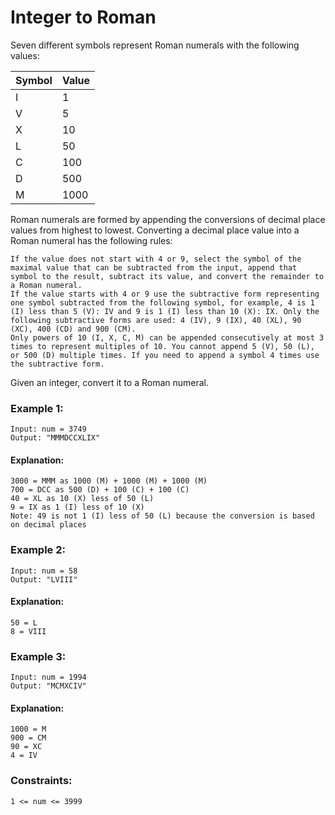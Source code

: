 # Integer to Roman

Seven different symbols represent Roman numerals with the following values:

| Symbol | Value |
| ---- | ---- |
| I | 1 |
| V | 5 |
| X | 10 |
| L | 50 |
| C | 100 |
| D | 500 |
| M | 1000 |

Roman numerals are formed by appending the conversions of decimal place values from highest to lowest. Converting a decimal place value into a Roman numeral has the following rules:

    If the value does not start with 4 or 9, select the symbol of the maximal value that can be subtracted from the input, append that symbol to the result, subtract its value, and convert the remainder to a Roman numeral.
    If the value starts with 4 or 9 use the subtractive form representing one symbol subtracted from the following symbol, for example, 4 is 1 (I) less than 5 (V): IV and 9 is 1 (I) less than 10 (X): IX. Only the following subtractive forms are used: 4 (IV), 9 (IX), 40 (XL), 90 (XC), 400 (CD) and 900 (CM).
    Only powers of 10 (I, X, C, M) can be appended consecutively at most 3 times to represent multiples of 10. You cannot append 5 (V), 50 (L), or 500 (D) multiple times. If you need to append a symbol 4 times use the subtractive form.

Given an integer, convert it to a Roman numeral.

### Example 1:

    Input: num = 3749
    Output: "MMMDCCXLIX"

#### Explanation:

    3000 = MMM as 1000 (M) + 1000 (M) + 1000 (M)
    700 = DCC as 500 (D) + 100 (C) + 100 (C)
    40 = XL as 10 (X) less of 50 (L)
    9 = IX as 1 (I) less of 10 (X)
    Note: 49 is not 1 (I) less of 50 (L) because the conversion is based on decimal places

### Example 2:

    Input: num = 58
    Output: "LVIII"

#### Explanation:

    50 = L
    8 = VIII

### Example 3:

    Input: num = 1994
    Output: "MCMXCIV"

#### Explanation:

    1000 = M
    900 = CM
    90 = XC
    4 = IV

 

### Constraints:

    1 <= num <= 3999


